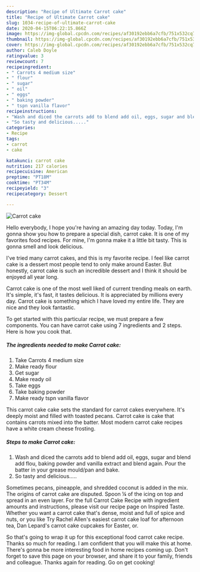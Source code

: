 ```yaml
---
description: "Recipe of Ultimate Carrot cake"
title: "Recipe of Ultimate Carrot cake"
slug: 1034-recipe-of-ultimate-carrot-cake
date: 2020-04-15T06:22:15.866Z
image: https://img-global.cpcdn.com/recipes/af30192ebb6a7cfb/751x532cq70/carrot-cake-recipe-main-photo.jpg
thumbnail: https://img-global.cpcdn.com/recipes/af30192ebb6a7cfb/751x532cq70/carrot-cake-recipe-main-photo.jpg
cover: https://img-global.cpcdn.com/recipes/af30192ebb6a7cfb/751x532cq70/carrot-cake-recipe-main-photo.jpg
author: Caleb Doyle
ratingvalue: 3
reviewcount: 7
recipeingredient:
- " Carrots 4 medium size"
- " flour"
- " sugar"
- " oil"
- " eggs"
- " baking powder"
- " tspn vanilla flavor"
recipeinstructions:
- "Wash and diced the carrots add to blend add oil, eggs, sugar and blend add flou, baking powder and vanilla extract and blend again. Pour the batter in your grease mould/pan and bake."
- "So tasty and delicious....."
categories:
- Recipe
tags:
- carrot
- cake

katakunci: carrot cake 
nutrition: 217 calories
recipecuisine: American
preptime: "PT18M"
cooktime: "PT34M"
recipeyield: "3"
recipecategory: Dessert

---
```



![Carrot cake](https://img-global.cpcdn.com/recipes/af30192ebb6a7cfb/751x532cq70/carrot-cake-recipe-main-photo.jpg)

Hello everybody, I hope you're having an amazing day today. Today, I'm gonna show you how to prepare a special dish, carrot cake. It is one of my favorites food recipes. For mine, I'm gonna make it a little bit tasty. This is gonna smell and look delicious.

I&#39;ve tried many carrot cakes, and this is my favorite recipe. I feel like carrot cake is a dessert most people tend to only make around Easter. But honestly, carrot cake is such an incredible dessert and I think it should be enjoyed all year long.

Carrot cake is one of the most well liked of current trending meals on earth. It's simple, it's fast, it tastes delicious. It is appreciated by millions every day. Carrot cake is something which I have loved my entire life. They are nice and they look fantastic.


To get started with this particular recipe, we must prepare a few components. You can have carrot cake using 7 ingredients and 2 steps. Here is how you cook that.

<!--inarticleads1-->

##### The ingredients needed to make Carrot cake:

1. Take  Carrots 4 medium size
1. Make ready  flour
1. Get  sugar
1. Make ready  oil
1. Take  eggs
1. Take  baking powder
1. Make ready  tspn vanilla flavor


This carrot cake cake sets the standard for carrot cakes everywhere. It&#39;s deeply moist and filled with toasted pecans. Carrot cake is cake that contains carrots mixed into the batter. Most modern carrot cake recipes have a white cream cheese frosting. 

<!--inarticleads2-->

##### Steps to make Carrot cake:

1. Wash and diced the carrots add to blend add oil, eggs, sugar and blend add flou, baking powder and vanilla extract and blend again. Pour the batter in your grease mould/pan and bake.
1. So tasty and delicious.....


Sometimes pecans, pineapple, and shredded coconut is added in the mix. The origins of carrot cake are disputed. Spoon ¼ of the icing on top and spread in an even layer. For the full Carrot Cake Recipe with ingredient amounts and instructions, please visit our recipe page on Inspired Taste. Whether you want a carrot cake that&#39;s dense, moist and full of spice and nuts, or you like Try Rachel Allen&#39;s easiest carrot cake loaf for afternoon tea, Dan Lepard&#39;s carrot cake cupcakes for Easter, or. 

So that's going to wrap it up for this exceptional food carrot cake recipe. Thanks so much for reading. I am confident that you will make this at home. There's gonna be more interesting food in home recipes coming up. Don't forget to save this page on your browser, and share it to your family, friends and colleague. Thanks again for reading. Go on get cooking!
